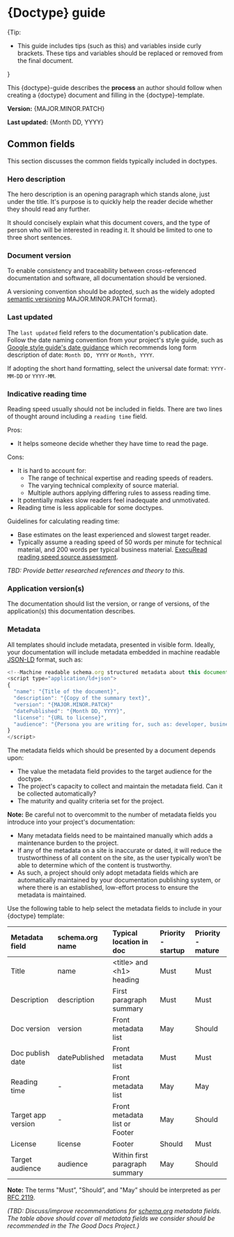 # {Doctype} guide

{Tip:

* This guide includes tips (such as this) and variables inside curly brackets. These tips and variables should be replaced or removed from the final document.

}

This {doctype}-guide describes the **process** an author should follow when creating a {doctype} document and filling in the {doctype}-template.

**Version:** {MAJOR.MINOR.PATCH}

**Last updated:** {Month DD, YYYY}


## Common fields

This section discusses the common fields typically included in doctypes.

### Hero description
The hero description is an opening paragraph which stands alone, just under the title. It's purpose is to quickly help the reader decide whether they should read any further.

It should concisely explain what this document covers, and the type of person who will be interested in reading it. It should be limited to one to three short sentences.

### Document version
To enable consistency and traceability between cross-referenced documentation and software, all documentation should be versioned.

A versioning convention should be adopted, such as the widely adopted [semantic versioning](https://semver.org/) MAJOR.MINOR.PATCH format}.

### Last updated

The ```last updated``` field refers to the documentation's publication date. Follow the date naming convention from your project's style guide, such as [Google style guide's date guidance](https://developers.google.com/style/dates-times) which recommends long form description of date: ```Month DD, YYYY``` or ```Month, YYYY```.

If adopting the short hand formatting, select the universal date format: ```YYYY-MM-DD``` or ```YYYY-MM```.

### Indicative reading time

Reading speed usually should not be included in fields. There are two lines of thought around including a ```reading time``` field.

Pros:
* It helps someone decide whether they have time to read the page.

Cons:
* It is hard to account for:
    * The range of technical expertise and reading speeds of readers.
    * The varying technical complexity of source material.
    * Multiple authors applying differing rules to assess reading time.
* It potentially makes slow readers feel inadequate and unmotivated.
* Reading time is less applicable for some doctypes.

Guidelines for calculating reading time:
* Base estimates on the least experienced and slowest target reader.
* Typically assume a reading speed of 50 words per minute for technical material, and 200 words per typical business material. [ExecuRead reading speed source assessment](https://secure.execuread.com/facts/#:~:text=The%20average%20reading%20speed%20is,roughly%202%20minutes%20per%20page.).

_TBD: Provide better researched references and theory to this._

### Application version(s)
The documentation should list the version, or range of versions, of the application(s) this documentation describes.

### Metadata

All templates should include metadata, presented in visible form. Ideally, your documentation will include metadata embedded in machine readable [JSON-LD](http://json-ld.org/) format, such as:

```javascript
<!--Machine readable schema.org structured metadata about this document.-->
<script type="application/ld+json">
{
  "name": "{Title of the document}",
  "description": "{Copy of the summary text}",
  "version": "{MAJOR.MINOR.PATCH}"
  "datePublished": "{Month DD, YYYY}",
  "license": "{URL to license}",
  "audience": "{Persona you are writing for, such as: developer, business manager, …}"
}
</script>
```

The metadata fields which should be presented by a document depends upon:
* The value the metadata field provides to the target audience for the doctype.
* The project's capacity to collect and maintain the metadata field. Can it be collected automatically?
* The maturity and quality criteria set for the project.

**Note:** Be careful not to overcommit to the number of metadata fields you introduce into your project's documentation:
* Many metadata fields need to be maintained manually which adds a maintenance burden to the project.
* If any of the metadata on a site is inaccurate or dated, it will reduce the trustworthiness of all content on the site, as the user typically won’t be able to determine which of the content is trustworthy.
* As such, a project should only adopt metadata fields which are automatically maintained by your documentation publishing system, or where there is an established, low-effort process to ensure the metadata is maintained.

Use the following table to help select the metadata fields to include in your {doctype} template:

|Metadata field    |schema.org name|Typical location in doc         |Priority - startup|Priority - mature|
|:-----------------|:--------------|:-------------------------------|:-----------------|:----------------|
|Title             |name           |\<title> and \<h1> heading      |Must              |Must             |
|Description       |description    |First paragraph summary         |Must              |Must             |
|Doc version       |version        |Front metadata list             |May               |Should           |
|Doc publish date  |datePublished  |Front metadata list             |Must              |Must             |
|Reading time      |-              |Front metadata list             |May               |May              |
|Target app version|-              |Front metadata list or Footer   |May               |Should           |
|License           |license        |Footer                          |Should            |Must             |
|Target audience   |audience       |Within first paragraph summary  |May               |Should           |

**Note:** The terms "Must”, "Should”, and "May” should be interpreted as per [RFC 2119](https://www.ietf.org/rfc/rfc2119.txt).

_(TBD: Discuss/improve recommendations for [schema.org](https://schema.org/) metadata fields. The table above should cover all metadata fields we consider should be recommended in the The Good Docs Project.}_
